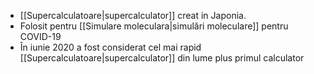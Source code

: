 - [[Supercalculatoare|supercalculator]] creat in Japonia. 
- Folosit pentru [[Simulare moleculara|simulări moleculare]] pentru COVID-19
- În iunie 2020 a fost considerat cel mai rapid [[Supercalculatoare|supercalculator]] din lume plus primul calculator